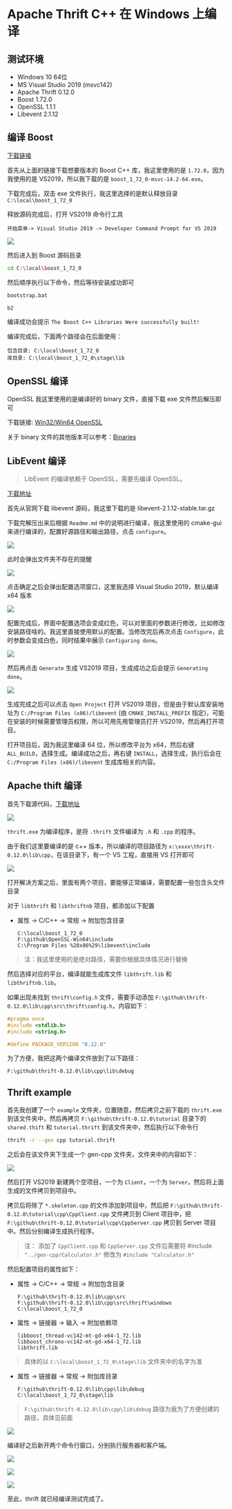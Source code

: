 # Apache Thrift C++ 在 Windows 上编译

## 测试环境

* Windows 10 64位
* MS Visual Studio 2019 (msvc142)
* Apache Thrift 0.12.0
* Boost 1.72.0
* OpenSSL 1.1.1
* Libevent 2.1.12


## 编译 Boost

[下载链接](https://sourceforge.net/projects/boost/files/boost-binaries/)

首先从上面的链接下载想要版本的 Boost C++ 库，我这里使用的是 `1.72.0`，因为我使用的是 VS2019，所以我下载的是 `boost_1_72_0-msvc-14.2-64.exe`。

下载完成后，双击 exe 文件执行，我这里选择的是默认释放目录 `C:\local\boost_1_72_0`

释放源码完成后，打开 VS2019 命令行工具

```
开始菜单-> Visual Studio 2019 -> Developer Command Prompt for VS 2019
```

![](images/vs2019Tool.png)

然后进入到 Boost 源码目录

```bash
cd C:\local\boost_1_72_0
```

然后顺序执行以下命令，然后等待安装成功即可

```bash
bootstrap.bat

b2
```

编译成功会提示 `The Boost C++ Libraries Were successfully built!`

编译完成后，下面两个路径会在后面使用：

```
包含目录: C:\local\boost_1_72_0
库目录: C:\local\boost_1_72_0\stage\lib
```

## OpenSSL 编译

OpenSSL 我这里使用的是编译好的 binary 文件，直接下载 exe 文件然后解压即可

下载链接: [Win32/Win64 OpenSSL](https://slproweb.com/products/Win32OpenSSL.html)

关于 binary 文件的其他版本可以参考：[Binaries](https://wiki.openssl.org/index.php/Binaries)

## LibEvent 编译

> LibEvent 的编译依赖于 OpenSSL，需要先编译 OpenSSL。

[下载地址](https://libevent.org/)

首先从官网下载 libevent 源码，我这里下载的是 libevent-2.1.12-stable.tar.gz 

下载完解压出来后根据 `Readme.md` 中的说明进行编译，我这里使用的 cmake-gui 来进行编译的，配置好源路径和输出路径，点击 `configure`。

![](images/cmake-libevent.png)

此时会弹出文件夹不存在的提醒

![](images/directory_not_exist.png)

点击确定之后会弹出配置选项窗口，这里我选择 Visual Studio 2019，默认编译 x64 版本

![](images/cmake-config.png)

配置完成后，界面中配置选项会变成红色，可以对里面的参数进行修改，比如修改安装路径啥的。我这里直接使用默认的配置。当修改完后再次点击 `Configure`，此时参数会变成白色，同时结果中展示 `Configuring done`。

![](images/cmake-libevent-generate.png)

然后再点击 `Generate` 生成 VS2019 项目，生成成功之后会提示 `Generating done`。

![](images/cmake-libevent-generate-done.png)

生成完成之后可以点击 `Open Project` 打开 VS2019 项目，但是由于默认库安装地址为 `C:/Program Files (x86)/libevent` (由 `CMAKE_INSTALL_PREFIX` 指定)，可能在安装的时候需要管理员权限，所以可用先用管理员打开 VS2019，然后再打开项目。

打开项目后，因为我这里编译 64 位，所以修改平台为 x64，然后右键 `ALL_BUILD`，选择生成。编译成功之后，再右键 `INSTALL`，选择生成，执行后会在 `C:/Program Files (x86)/libevent` 生成库相关的内容。

## Apache thift 编译

首先下载源代码，[下载地址](https://github.com/apache/thrift/releases)

![](images/thrift-download.png)

`thrift.exe` 为编译程序，是将 `.thrift` 文件编译为 `.h` 和 `.cpp` 的程序。

由于我们这里要编译的是 c++ 版本，所以编译的项目路径为 `x:\xxxx\thrift-0.12.0\lib\cpp`，在该目录下，有一个 VS 工程，直接用 VS 打开即可

![](images/thrift-vs-project.png)

打开解决方案之后，里面有两个项目，要能够正常编译，需要配置一些包含头文件目录

对于 `libthrift` 和 `libthriftnb` 项目，都添加以下配置

* 属性 -> C/C++ -> 常规 -> 附加包含目录
    ```
    C:\local\boost_1_72_0
    F:\github\OpenSSL-Win64\include
    C:\Program Files %28x86%29\libevent\include
    ```
> 注：我这里使用的是绝对路径，需要你根据具体情况进行替换

然后选择对应的平台，编译就能生成库文件 `libthrift.lib` 和 `libthriftnb.lib`。

如果出现未找到 `thrift\config.h` 文件，需要手动添加 `F:\github\thrift-0.12.0\lib\cpp\src\thrift\config.h`，内容如下：

```cpp
#pragma once
#include <stdlib.h>
#include <string.h>

#define PACKAGE_VERSION "0.12.0"

```

为了方便，我把这两个编译文件放到了以下路径：

```
F:\github\thrift-0.12.0\lib\cpp\lib\debug
```

## Thrift example

首先我创建了一个 `example` 文件夹，位置随意，然后拷贝之前下载的 `thrift.exe` 到该文件夹中，然后再拷贝 `F:\github\thrift-0.12.0\tutorial` 目录下的 `shared.thift` 和 `tutorial.thrift` 到该文件夹中，然后执行以下命令行

```bash
thrift -r --gen cpp tutorial.thrift
```

之后会在该文件夹下生成一个 gen-cpp 文件夹，文件夹中的内容如下：

![](images/thrift-gen-cpp.png)

然后打开 VS2019 新建两个空项目，一个为 `Client`，一个为 `Server`，然后将上面生成的文件拷贝到项目中。

拷贝后将除了 `*.skeleton.cpp` 的文件添加到项目中，然后把 `F:\github\thrift-0.12.0\tutorial\cpp\CppClient.cpp` 文件拷贝到 Client 项目中，把 `F:\github\thrift-0.12.0\tutorial\cpp\CppServer.cpp` 拷贝到 Server 项目中。然后分别编译生成执行程序。

> 注： 添加了 `CppClient.cpp` 和 `CppServer.cpp` 文件后需要将 #include `"../gen-cpp/Calculator.h"` 修改为 `#include "Calculator.h"`

然后配置项目的属性如下：

* 属性 -> C/C++ -> 常规 -> 附加包含目录
    ```
    F:\github\thrift-0.12.0\lib\cpp\src
    F:\github\thrift-0.12.0\lib\cpp\src\thrift\windows
    C:\local\boost_1_72_0
    ```

* 属性 -> 链接器 -> 输入 -> 附加依赖项
    ```
    libboost_thread-vc142-mt-gd-x64-1_72.lib
    libboost_chrono-vc142-mt-gd-x64-1_72.lib
    libthrift.lib
    ```

> 具体的以 `C:\local\boost_1_72_0\stage\lib` 文件夹中的名字为准

* 属性 -> 链接器 -> 常规 -> 附加库目录
    ```
    F:\github\thrift-0.12.0\lib\cpp\lib\debug
    C:\local\boost_1_72_0\stage\lib
    ```

> `F:\github\thrift-0.12.0\lib\cpp\lib\debug` 路径为我为了方便创建的路径，具体见前面

![](images/thrift-test-project.png)

编译好之后新开两个命令行窗口，分别执行服务器和客户端。

![](images/thrift-test01.png)

![](images/thrift-test02.png)

![](images/thrift-test03.png)

至此，thrift 就已经编译测试完成了。
